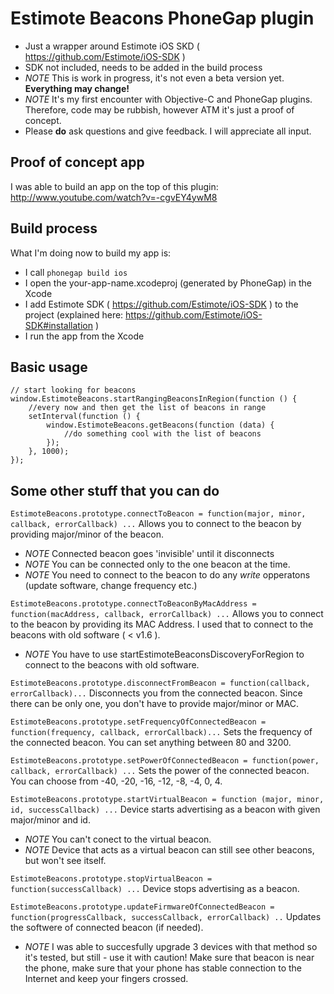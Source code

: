 Estimote Beacons PhoneGap plugin
========================
- Just a wrapper around Estimote iOS SKD ( https://github.com/Estimote/iOS-SDK )
- SDK not included, needs to be added in the build process
- *NOTE* This is work in progress, it's not even a beta version yet. **Everything may change!**
- *NOTE* It's my first encounter with Objective-C and PhoneGap plugins. Therefore, code may be rubbish, however ATM it's just a proof of concept.
- Please **do** ask questions and give feedback. I will appreciate all input.

## Proof of concept app
I was able to build an app on the top of this plugin: http://www.youtube.com/watch?v=-cgvEY4ywM8

## Build process
What I'm doing now to build my app is:

- I call `phonegap build ios`
- I open the your-app-name.xcodeproj (generated by PhoneGap) in the Xcode
- I add Estimote SDK ( https://github.com/Estimote/iOS-SDK ) to the project (explained here: https://github.com/Estimote/iOS-SDK#installation )
- I run the app from the Xcode

## Basic usage

    // start looking for beacons
    window.EstimoteBeacons.startRangingBeaconsInRegion(function () {
        //every now and then get the list of beacons in range
        setInterval(function () {
            window.EstimoteBeacons.getBeacons(function (data) {
                //do something cool with the list of beacons
            });
        }, 1000);
    });
    
## Some other stuff that you can do

`EstimoteBeacons.prototype.connectToBeacon = function(major, minor, callback, errorCallback) ...`
Allows you to connect to the beacon by providing major/minor of the beacon.

- *NOTE* Connected beacon goes 'invisible' until it disconnects
- *NOTE* You can be connected only to the one beacon at the time.
- *NOTE* You need to connect to the beacon to do any *write* opperatons (update software, change frequency etc.)

`EstimoteBeacons.prototype.connectToBeaconByMacAddress = function(macAddress, callback, errorCallback) ...`
Allows you to connect to the beacon by providing its MAC Address. I used that to connect to the beacons with old software ( < v1.6 ).

- *NOTE* You have to use startEstimoteBeaconsDiscoveryForRegion to connect to the beacons with old software.

`EstimoteBeacons.prototype.disconnectFromBeacon = function(callback, errorCallback)...`
Disconnects you from the connected beacon. Since there can be only one, you don't have to provide major/minor or MAC.

`EstimoteBeacons.prototype.setFrequencyOfConnectedBeacon = function(frequency, callback, errorCallback)...`
Sets the frequency of the connected beacon. You can set anything between 80 and 3200.

`EstimoteBeacons.prototype.setPowerOfConnectedBeacon = function(power, callback, errorCallback) ...`
Sets the power of the connected beacon. You can choose from -40, -20, -16, -12, -8, -4, 0, 4.

`EstimoteBeacons.prototype.startVirtualBeacon = function (major, minor, id, successCallback) ...`
Device starts advertising as a beacon with given major/minor and id.

- *NOTE* You can't conect to the virtual beacon.
- *NOTE* Device that acts as a virtual beacon can still see other beacons, but won't see itself.

`EstimoteBeacons.prototype.stopVirtualBeacon = function(successCallback) ...`
Device stops advertising as a beacon.

`EstimoteBeacons.prototype.updateFirmwareOfConnectedBeacon = function(progressCallback, successCallback, errorCallback) ..`
Updates the softwere of connected beacon (if needed).

- *NOTE* I was able to succesfully upgrade 3 devices with that method so it's tested, but still - use it with caution! Make sure that beacon is near the phone, make sure that your phone has stable connection to the Internet and keep your fingers crossed.
